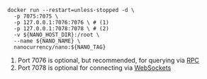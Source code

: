 ``` { .bash .annotate }
docker run --restart=unless-stopped -d \
  -p 7075:7075 \
  -p 127.0.0.1:7076:7076 \ # (1)
  -p 127.0.0.1:7078:7078 \ # (2)
  -v ${NANO_HOST_DIR}:/root \
  --name ${NANO_NAME} \
  nanocurrency/nano:${NANO_TAG}
```

1. Port 7076 is optional, but recommended, for querying via [RPC](../commands/rpc-protocol.md)
2. Port 7078 is optional for connecting via [WebSockets](../integration-guides/websockets.md)